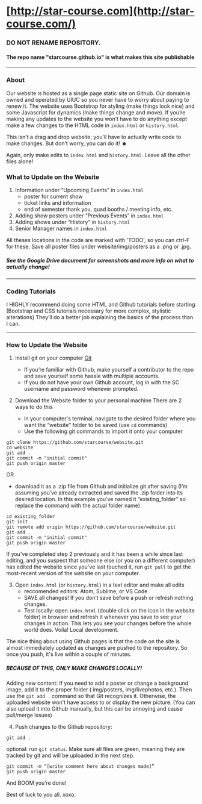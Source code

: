# [http://star-course.com](http://star-course.com/)

### DO NOT RENAME REPOSITORY. 
#### The repo name "starcourse.github.io" is what makes this site publishable

--------------------------------------------------

### About

Our website is hosted as a single page static site on Github. Our domain is owned and operated by UIUC so you never have to worry about paying to renew it. The website uses Bootstrap for styling (make things look nice) and some Javascript for dynamics (make things change and move). If you’re making any updates to the website you won’t have to do anything except make a few changes to the HTML code in `index.html` or  `history.html`.

This isn’t a drag and drop website; you’ll have to actually write code to make changes. But don’t worry, you can do it! ☻

Again, only make edits to `index.html` and `history.html`. Leave all the other files alone!

### What to Update on the Website
1. Information under “Upcoming Events” in `index.html`
   - poster for current show
   - ticket links and information
   - end of semester thank you,  quad booths / meeting info, etc.
2. Adding show posters under “Previous Events” in `index.html`
3. Adding shows under “History” in `history.html`
4. Senior Manager names in `index.html`

All theses locations in the code are marked with 'TODO', so you can ctrl-F for these.
Save all poster files under website/img/posters as a .png or .jpg.

##### See the Google Drive document for screenshots and more info on what to actually change!

---------------------------------------------------
### Coding Tutorials
I HIGHLY recommend doing some HTML and Github tutorials before starting (Bootstrap and CSS tutorials necessary for more complex, stylistic alterations) They’ll do a better job explaining the basics of the process than I can.


---------------------------------------------------

### How to Update the Website

1. Install git on your computer [Git](https://git-scm.com/book/en/v2/Getting-Started-Installing-Git)
   - If you’re familiar with Github, make yourself a contributor to the repo and save yourself some hassle with multiple accounts.
   - If you do not have your own Github account, log in with the SC username and password whenever prompted.

2. Download the Website folder to your personal machine
   There are 2 ways to do this
   - in your computer's terminal, navigate to the desired folder where you want the “website” folder to be saved (use `cd` commands)
   - Use the following git commands to import it onto your computer

```
git clone https://github.com/starcourse/website.git
cd website
git add .
git commit -m "initial commit"
git push origin master
```
   OR
   - download it as a .zip file from Github and initialize git after saving
(I’m assuming you’ve already extracted and saved the .zip folder into its desired location. In this example you’ve named it “existing_folder” so replace the command with the actual folder name)
```
cd existing_folder
git init
git remote add origin https://github.com/starcourse/website.git
git add .
git commit -m "initial commit"
git push origin master
```

If you've completed step 2 previously and it has been a while since last editing, and you suspect that someone else (or you on a different computer) has edited the website since you've last touched it, run `git pull` to get the most-recent version of the website on your computer.


3. Open `index.html` (or `history.html`) in a text editor and make all edits
   - reccomended editors: Atom, Sublime, or VS Code
   - SAVE all changes! If you don’t save before a push or refresh nothing changes.
   - Test locally: open `index.html` (double click on the icon in the website folder) in browser and refresh it whenever you save to see your changes in action. This lets you see your changes before the whole world does. Voila! Local development.

The nice thing about using Github pages is that the code on the site is almost immediately updated as changes are pushed to the repository. So once you push, it's live within a couple of minutes.

##### BECAUSE OF THIS, ONLY MAKE CHANGES LOCALLY!

Adding new content: If you need to add a poster or change a background image, add it to the proper folder ( img/posters, img/livephotos, etc.). Then use the `git add .` command so that Git recognizes it. Otherwise, the uploaded website won't have access to or display the new picture. (You can also upload it into Github manually, but this can be annoying and cause pull/merge issues)


4. Push changes to the Github repository:
```
git add .
```
optional: run `git status`. Make sure all files are green, meaning they are tracked by git and will be uploaded in the next step.
```
git commit -m “[write comment here about changes made]”
git push origin master
```

And BOOM you’re done!

Best of luck to you all. xoxo.

